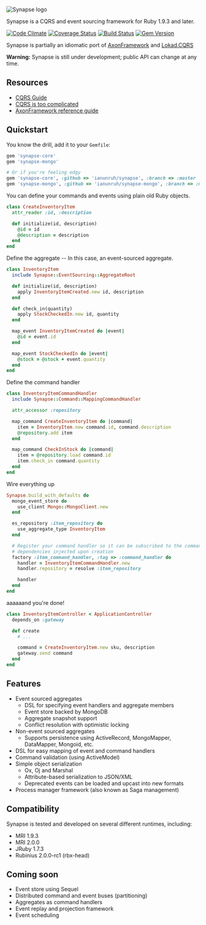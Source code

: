 ![Synapse logo](http://i.imgur.com/BIwv418.png)

Synapse is a CQRS and event sourcing framework for Ruby 1.9.3 and later.

[![Code Climate](https://codeclimate.com/github/ianunruh/synapse.png)](https://codeclimate.com/github/ianunruh/synapse)
[![Coverage Status](https://coveralls.io/repos/ianunruh/synapse/badge.png?branch=master)](https://coveralls.io/r/ianunruh/synapse)
[![Build Status](https://travis-ci.org/ianunruh/synapse.png?branch=master)](https://travis-ci.org/ianunruh/synapse)
[![Gem Version](https://badge.fury.io/rb/synapse-core.png)](http://badge.fury.io/rb/synapse-core)

Synapse is partially an idiomatic port of [AxonFramework](http://axonframework.org) and [Lokad.CQRS](http://lokad.github.io/lokad-cqrs)

**Warning:** Synapse is still under development; public API can change at any time.

## Resources

+ [CQRS Guide](http://cqrsguide.com/guide)
+ [CQRS is too complicated](http://codeofrob.com/entries/cqrs-is-too-complicated.html)
+ [AxonFramework reference guide](http://www.axonframework.org/docs/2.0/)

## Quickstart

You know the drill, add it to your `Gemfile`:

```ruby
gem 'synapse-core'
gem 'synapse-mongo'

# Or if you're feeling edgy
gem 'synapse-core', :github => 'ianunruh/synapse', :branch => :master
gem 'synapse-mongo', :github => 'ianunruh/synapse-mongo', :branch => :master
```

You can define your commands and events using plain old Ruby objects.

```ruby
class CreateInventoryItem
  attr_reader :id, :description

  def initialize(id, description)
    @id = id
    @description = description
  end
end
```

Define the aggregate -- In this case, an event-sourced aggregate.

```ruby
class InventoryItem
  include Synapse::EventSourcing::AggregateRoot

  def initialize(id, description)
    apply InventoryItemCreated.new id, description
  end

  def check_in(quantity)
    apply StockCheckedIn.new id, quantity
  end

  map_event InventoryItemCreated do |event|
    @id = event.id
  end

  map_event StockCheckedIn do |event|
    @stock = @stock + event.quantity
  end
end
```

Define the command handler

```ruby
class InventoryItemCommandHandler
  include Synapse::Command::MappingCommandHandler

  attr_accessor :repository

  map_command CreateInventoryItem do |command|
    item = InventoryItem.new command.id, command.description
    @repository.add item
  end

  map_command CheckInStock do |command|
    item = @repository.load command.id
    item.check_in command.quantity
  end
end
```

Wire everything up

```ruby
Synapse.build_with_defaults do
  mongo_event_store do
    use_client Mongo::MongoClient.new
  end

  es_repository :item_repository do
    use_aggregate_type InventoryItem
  end

  # Register your command handler so it can be subscribed to the command bus and get its own
  # dependencies injected upon creation
  factory :item_command_handler, :tag => :command_handler do
    handler = InventoryItemCommandHandler.new
    handler.repository = resolve :item_repository

    handler
  end
end
```

aaaaaand you're done!

```ruby
class InventoryItemController < ApplicationController
  depends_on :gateway

  def create
    # ...

    command = CreateInventoryItem.new sku, description
    gateway.send command
  end
end
```

## Features

- Event sourced aggregates
  - DSL for specifying event handlers and aggregate members
  - Event store backed by MongoDB
  - Aggregate snapshot support
  - Conflict resolution with optimistic locking
- Non-event sourced aggregates
  - Supports persistence using ActiveRecord, MongoMapper, DataMapper, Mongoid, etc.
- DSL for easy mapping of event and command handlers
- Command validation (using ActiveModel)
- Simple object serialization
  - Ox, Oj and Marshal
  - Attribute-based serialization to JSON/XML
  - Deprecated events can be loaded and upcast into new formats
- Process manager framework (also known as Saga management)

## Compatibility

Synapse is tested and developed on several different runtimes, including:

- MRI 1.9.3
- MRI 2.0.0
- JRuby 1.7.3
- Rubinius 2.0.0-rc1 (rbx-head)

## Coming soon
- Event store using Sequel
- Distributed command and event buses (partitioning)
- Aggregates as command handlers
- Event replay and projection framework
- Event scheduling

